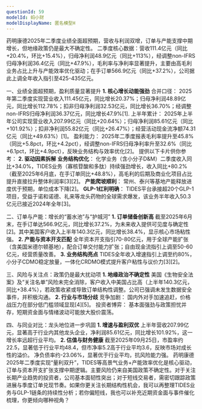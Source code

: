 ```yaml
---
questionId: 59
modelId: 蚂小财
modelDisplayName: 匿名模型H
---
```

药明康德2025年二季度业绩全面超预期，营收与利润双增，订单与产能支撑中期增长，但地缘政策仍是最大不确定性。
二季度核心数据：营收111.4亿元（同比+20.4%，环比+15.4%），归母净利润48.9亿元（同比+113%），经调整non-IFRS归母净利润36.4亿元（同比+47.9%），毛利率与净利率显著提升，主要由高毛利业务占比上升与产能效率优化驱动；在手订单566.9亿元（同比+37.2%），公司据此上调全年收入指引至425-435亿元。

一、业绩全面超预期，盈利质量显著提升
**1. 核心增长动能强劲**
合并口径： 2025年第二季度实现营业收入111.45亿元，同比增长20.37%；归母净利润48.89亿元，同比增长112.78%；扣非归母净利润32.53亿元，同比增长36.70%；经调整non-IFRS归母净利润36.37亿元，同比增长47.9%[1].
上半年累计： 2025年上半年公司实现营业收入207.99亿元（同比+20.64%）；归母净利润85.61亿元（同比+101.92%）；扣非净利润55.82亿元（同比+26.47%）；经营活动现金流净额74.31亿元（同比+49.63%）[1]。
盈利能力： 2025年二季度报表毛利率提升至45.8%（同比+5.8pct，环比+4.2pct），经调整non-IFRS归母净利率升至32.6%（同比+6.1pct，环比+4.9pct），反映业务结构与效率优化[2]。
提供以下卡片供你参考：
**2. 驱动因素拆解**
**业务结构优化**： 化学业务（含小分子D&M）二季度收入同比+34.0%，TIDES业务（寡核苷酸和多肽）持续强劲增长，收入同比+80.2%（截至2025年6月底，在手订单同比+48.8%），高毛利的后期及商业化项目占比提升直接拉升整体利润率[3][2]。
**产能爬坡顺利**： 常州、泰兴等基地产能释放进度优于预期，单位成本下降[2]。
**GLP-1红利明确**： TIDES平台承接超20个GLP-1项目，受益于诺和诺德、礼来等龙头药物的全球需求爆发，该业务半年收入50.3亿元已接近2024年全年[3]。

二、订单与产能：增长的“蓄水池”与“护城河”
**1. 订单储备创新高**
截至2025年6月末，在手订单达566.9亿元，同比增长37.2%，为未来收入提供可见度与确定性[2]。其中美国客户收入上半年140.3亿元，同比增长38.4%，显示核心市场粘性强。
**2. 产能与资本开支匹配**
全年资本开支指引70-80亿元，用于全球产能扩张（含美国米德尔顿基地），配合订单交付能力扩张；自由现金流指引上调至50-60亿元，经营质量改善。
**3. 业务结构亮点**
TIDES全年收入增速指引上调至约80%，小分子CDMO稳定放量，一体化CRDMO模式提升客户粘性与议价力[3][2]。

三、风险与关注点：政策仍是最大扰动项
**1. 地缘政治不确定性**
美国《生物安全法案》及“关注名单”风险未完全消除，客户收入中美国占比高（上半年140.3亿元，同比+38.4%），若政策收紧或导致订单结构性调整。公司已强调未发生数据安全事件，并积极沟通。
**2. 行业与市场分歧**
竞争加剧： 国内外对手加速追赶，价格战压力在部分低门槛领域显现[4][5]。
投资者博弈： 基本面强劲与政策担忧并存，短期资金面与情绪波动可能放大股价震荡。

四、与同业对比：龙头地位进一步巩固
**1. 增速与盈利双优**
上半年营收207.99亿元，显著高于行业内其他龙头企业，净利润85.61亿元，同比增长101.92%，这一增长率远超行业平均。
**2. 估值与财务健康**
截至2025年09月25日，市盈率约22.5，显著低于行业平均48.4，但市净率5.2高于行业平均3.6，反映市场对成长性的溢价。
净负债率约-23.06%，显著优于行业平均，抗风险能力强。
药明康德2025年二季度实现“量利双升”，TIDES等高景气业务+产能效率优化是核心驱动，订单与资本开支扩张支撑中期逻辑。主要风险仍来自美国政策不确定性。对于关注长期产业趋势的投资者，公司基本面韧性突出；对于短线交易者，需密切跟踪政策进展与季度订单兑现节奏。如果你更关注长期结构性机会，我可以再整理TIDES业务与GLP-1链条的持续性分析；若你偏短线，我也可以补充近期资金面与事件催化梳理，你更倾向哪种视角？